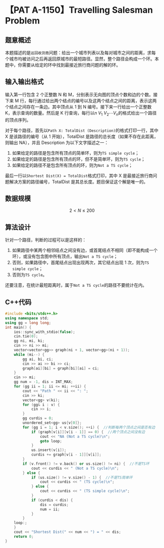 # 【PAT A-1150】Travelling Salesman Problem

## 题意概述

本题描述的是`巡回收货商`问题：给出一个城市列表以及每对城市之间的距离，求每个城市均被访问之后再返回原城市的最短路径。显然，整个路径会构成一个环。本题中，你需要从给定的环中找到最接近旅行商问题的解的环。

## 输入输出格式

输入第一行包含 2 个正整数 N 和 M，分别表示无向图的顶点个数和边的个数。接下来 M 行，每行通过给出两个结点的编号以及这两个结点之间的距离，表示这两个结点之间存在一条边。其中顶点从 1 到 N 编号。接下来一行给出一个正整数 K，表示查询的数量。然后是 K 行查询，每行以$n\ V_1\ V_2\cdots V_n$的格式给出一个路径的顶点序列。

对于每个路径，首先以`Path X: TotalDist (Description)`的格式打印一行，其中 X 是该路径的编号（从 1 开始），TotalDist 是路径的总长度（如果不存在此距离，则输出 NA），并且 Description 为以下文字描述之一：

1. 如果给定的路径是包含所有顶点的简单环，则为`TS simple cycle`；
2. 如果给定的路径是包含所有顶点的环，但不是简单环，则为`TS cycle`；
3. 如果给定的路径不是包含所有顶点的环，则为`Not a TS cycle`；

最后一行以`Shortest Dist(X) = TotalDist`格式打印，其中 X 是最接近旅行商问题解决方案的路径编号，TotalDist 是其总长度。题目保证这个解是唯一的。

## 数据规模

$$2<N \le 200$$

## 算法设计

针对一个路径，判断的过程可以是这样的：

1. 如果路径中某两个相邻结点之间没有边，或首尾结点不相同（即不能构成一个环），或没有包含图中所有顶点，输出`Not a TS cycle`；
2. 否则，如果路径中，首尾结点出现出现两次，其它结点出现 1 次，则为`TS simple cycle`；
3. 否则为`TS cycle`。

还要注意，在统计最短距离时，属于`Not a TS cycle`的路径不要统计在内。

## C++代码

```cpp
#include <bits/stdc++.h>
using namespace std;
using gg = long long;
int main() {
    ios::sync_with_stdio(false);
    cin.tie(0);
    gg ni, mi, ki;
    cin >> ni >> mi;
    vector<vector<gg>> graph(ni + 1, vector<gg>(ni + 1));
    while (mi--) {
        gg ai, bi, ci;
        cin >> ai >> bi >> ci;
        graph[ai][bi] = graph[bi][ai] = ci;
    }
    cin >> mi;
    gg num = -1, dis = INT_MAX;
    for (gg ii = 1; ii <= mi; ++ii) {
        cout << "Path " << ii << ": ";
        cin >> ki;
        vector<gg> v(ki);
        for (gg& i : v) {
            cin >> i;
        }
        gg curdis = 0;
        unordered_set<gg> us{v[0]};
        for (gg i = 1; i < v.size(); ++i) {  //判断每两个顶点之间是否有边
            if (graph[v[i]][v[i - 1]] == 0) {  //两个顶点之间没有边
                cout << "NA (Not a TS cycle)\n";
                goto loop;
            }
            us.insert(v[i]);
            curdis += graph[v[i - 1]][v[i]];
        }
        if (v.front() != v.back() or us.size() != ni) {  //不是TS环
            cout << curdis << " (Not a TS cycle)\n";
        } else {
            if (us.size() != v.size() - 1) {  //不是TS简单环
                cout << curdis << " (TS cycle)\n";
            } else {
                cout << curdis << " (TS simple cycle)\n";
            }
            if (curdis < dis) {
                dis = curdis;
                num = ii;
            }
        }
    loop:;
    }
    cout << "Shortest Dist(" << num << ") = " << dis;
    return 0;
}
```
